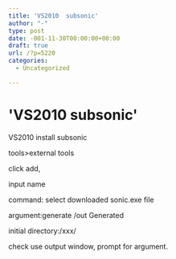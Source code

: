 ```yaml
---
title: 'VS2010  subsonic'
author: "-"
type: post
date: -001-11-30T00:00:00+00:00
draft: true
url: /?p=5220
categories:
  - Uncategorized

---
```

# 'VS2010  subsonic'
VS2010 install subsonic

tools>external tools

click add,

input name

command: select downloaded sonic.exe file

argument:generate /out Generated

initial directory:/xxx/

check use output window, prompt for argument.

